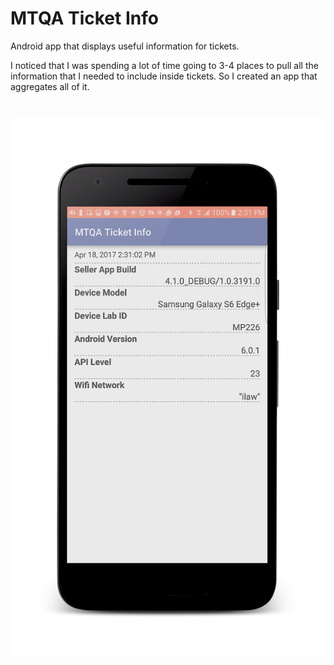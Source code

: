 # MTQA Ticket Info

Android app that displays useful information for tickets.

I noticed that I was spending a lot of time going to 3-4 places to pull all the information that I needed to include inside tickets. So I created an app that aggregates all of it. 

<h1 align="center">
	<img src="https://raw.githubusercontent.com/IvanMwiruki/mtqadeviceinfo/master/media/screenshot.png?token=AMqy9cL3oaMaUKOgBF-xRILKQ0B0tJC-ks5Y_9MJwA%3D%3D" alt="mtqa device info">
</h1>
